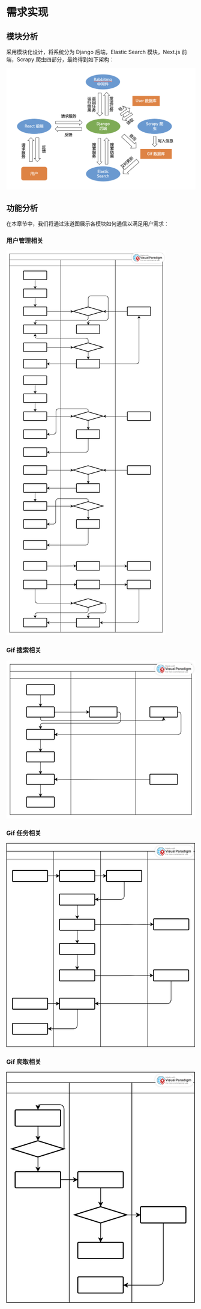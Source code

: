 # 需求实现

## 模块分析

采用模块化设计，将系统分为 Django 后端，Elastic Search 模块，Next.js 前端，Scrapy 爬虫四部分，最终得到如下架构：

![整体架构](images/整体架构.png)

## 功能分析

在本章节中，我们将通过泳道图展示各模块如何通信以满足用户需求：

### 用户管理相关

![用户相关](./images/泳道图-用户相关.svg)

### Gif 搜索相关

![Gif 搜索相关](./images/泳道图-搜索相关.svg)

### Gif 任务相关

![Gif 任务相关](./images/泳道图-任务相关.svg)

### Gif 爬取相关

![Gif 爬取相关](./images/泳道图-爬虫相关.svg)
